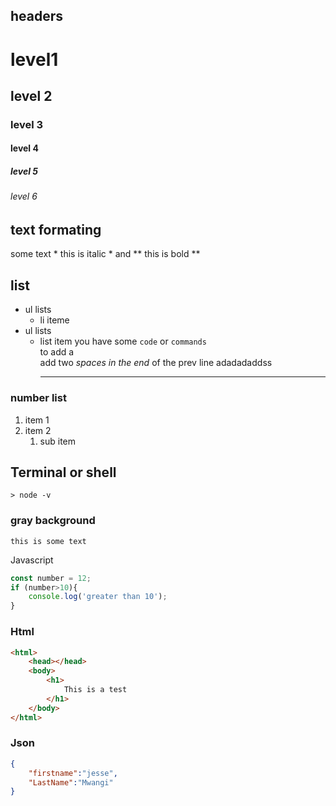 ## headers
# level1
## level 2
### level 3
#### level 4
##### level 5
###### level 6

## text formating

some text * this is italic * and ** this is bold **

## list

- ul lists
    - li iteme
- ul lists
    - list item
you have some `code` or `commands`  
to add a <br> add two _spaces in the end_ of the prev line
adadadaddss<hr>

### number list
1. item 1
2. item 2
    1. sub item

## Terminal or shell
``` shell
> node -v
```
### gray background
```
this is some text
```
<div style="page-break-after:always;>

### Javascript
```js
const number = 12;
if (number>10){
    console.log('greater than 10');
}
```
### Html
```html
<html>
    <head></head>
    <body>
        <h1>
            This is a test
        </h1>
    </body>
</html>
```

### Json
``` json
{
    "firstname":"jesse",
    "LastName":"Mwangi"
}
```